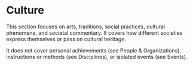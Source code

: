 # Culture

This section focuses on arts, traditions, social practices, cultural phenomena, and societal commentary. It covers how different societies express themselves or pass on cultural heritage.

It does not cover personal achievements (see People & Organizations), instructions or methods (see Disciplines), or isolated events (see Events).
